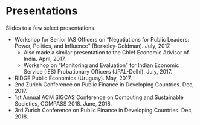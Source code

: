 # Presentations
Slides to a few select presentations. 
 - Workshop for Senior IAS Officers on “Negotiations for Public Leaders: Power, Politics, and Influence” (Berkeley-Goldman). July, 2017.
   - Also made a similar presentation to the Chief Economic Advisor of India. April, 2017.
   - Workshop on “Monitoring and Evaluation” for Indian Economic Service (IES) Probationary Officers
(JPAL-Delhi). July, 2017. 
 - RIDGE Public Economics (Uruguay). May, 2017.
 - 2nd Zurich Conference on Public Finance in Developing Countries. Dec, 2017.
 - 1st Annual ACM SIGCAS Conference on Computing and Sustainable Societies, COMPASS 2018. June, 2018.
 - 3rd Zurich Conference on Public Finance in Developing Countries. Dec, 2018.
